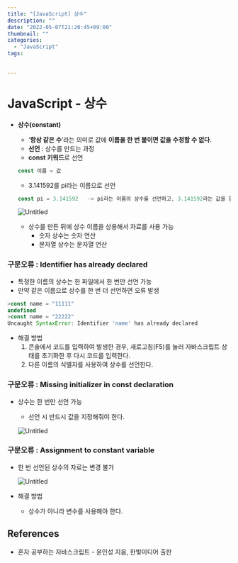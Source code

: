 ```yaml
---
title: "[JavaScript] 상수"
description: ""
date: "2022-05-07T21:20:45+09:00"
thumbnail: ""
categories:
  - "JavaScript"
tags:
 

---
```

<!--more-->
# JavaScript - 상수

- **상수(constant)**
    - ‘**항상 같은 수**’라는 의미로 값에 **이름을 한 번 붙이면 값을 수정할 수 없다**.
    - **선언** : 상수를 만드는 과정
    - **const 키워드**로 선언
    
    ```jsx
    const 이름 = 값
    ```
    
    - 3.141592를 pi라는 이름으로 선언
    
    ```jsx
    const pi = 3.141592   -> pi라는 이름의 상수를 선언하고, 3.141592라는 값을 할당
    ```
    
    ![Untitled](/images/lang_javascript/JavaScript_상수/Untitled.png)
    
    - 상수를 만든 뒤에 상수 이름을 상용해서 자료를 사용 가능
        - 숫자 상수는 숫자 연산
        - 문자열 상수는 문자열 연산

### 구문오류 : Identifier has already declared

- 특정한 이름의 상수는 한 파일에서 한 번만 선언 가능
- 만약 같은 이름으로 상수를 한 번 더 선언하면 오류 발생

```jsx
>const name = "11111"
undefined
>const name = "22222"
Uncaught SyntaxError: Identifier 'name' has already declared
```

- 해결 방법
    1. 콘솔에서 코드를 입력하여 발생한 경우, 새로고침(F5)를 눌러 자바스크립트 상태를 초기화한 후 다시 코드를 입력한다.
    2. 다른 이름의 식별자를 사용하여 상수를 선언한다.

### 구문오류 : Missing initializer in const declaration

- 상수는 한 번만 선언 가능
    - 선언 시 반드시 값을 지정해줘야 한다.
    
    ![Untitled](/images/lang_javascript/JavaScript_상수/Untitled%201.png)
    

### 구문오류 : Assignment to constant variable

- 한 번 선언된 상수의 자료는 변경 불가
    
    ![Untitled](/images/lang_javascript/JavaScript_상수/Untitled%202.png)
    

- 해결 방법
    - 상수가 아니라 변수를 사용해야 한다.

## References

- 혼자 공부하는 자바스크립트 - 윤인성 지음, 한빛미디어 출판